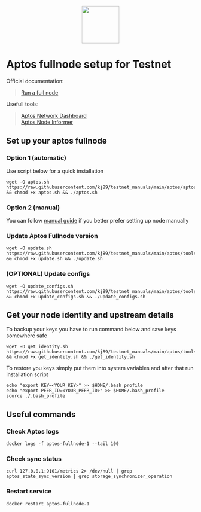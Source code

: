 <p align="center">
  <img width="100" height="auto" src="https://user-images.githubusercontent.com/50621007/165930080-4f541b46-1ae3-461c-acc9-de72d7ab93b7.png">
</p>

# Aptos fullnode setup for Testnet
Official documentation:
> [Run a full node](https://aptos.dev/tutorials/run-a-fullnode)

Usefull tools:
> [Aptos Network Dashboard](https://status.devnet.aptos.dev/)\
> [Aptos Node Informer](http://node-tools.net/aptos/tester/)

## Set up your aptos fullnode
### Option 1 (automatic)
Use script below for a quick installation
```
wget -O aptos.sh https://raw.githubusercontent.com/kj89/testnet_manuals/main/aptos/aptos.sh && chmod +x aptos.sh && ./aptos.sh
```

### Option 2 (manual)
You can follow [manual guide](https://github.com/kj89/testnet_manuals/blob/main/aptos/manual_install.md) if you better prefer setting up node manually

### Update Aptos Fullnode version
```
wget -O update.sh https://raw.githubusercontent.com/kj89/testnet_manuals/main/aptos/tools/update.sh && chmod +x update.sh && ./update.sh
```

### (OPTIONAL) Update configs
```
wget -O update_configs.sh https://raw.githubusercontent.com/kj89/testnet_manuals/main/aptos/tools/update_configs.sh && chmod +x update_configs.sh && ./update_configs.sh
```

## Get your node identity and upstream details
To backup your keys you have to run command below and save keys somewhere safe
```
wget -O get_identity.sh https://raw.githubusercontent.com/kj89/testnet_manuals/main/aptos/tools/get_identity.sh && chmod +x get_identity.sh && ./get_identity.sh
```

To restore you keys simply put them into system variables and after that run installation script
```
echo "export KEY=<YOUR_KEY>" >> $HOME/.bash_profile
echo "export PEER_ID=<YOUR_PEER_ID>" >> $HOME/.bash_profile
source ./.bash_profile
```

## Useful commands
### Check Aptos logs
```
docker logs -f aptos-fullnode-1 --tail 100
```

### Check sync status
```
curl 127.0.0.1:9101/metrics 2> /dev/null | grep aptos_state_sync_version | grep storage_synchronizer_operation
```

### Restart service
```
docker restart aptos-fullnode-1
```
